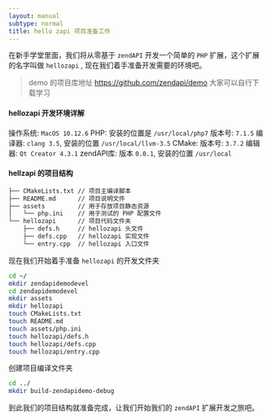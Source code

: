 ```yaml
---
layout: manual
subtype: normal
title: hello zapi 项目准备工作
---
```

在新手学堂里面，我们将从零基于 `zendAPI` 开发一个简单的 `PHP` 扩展，这个扩展的名字叫做 `hellozapi` , 现在我们着手准备开发需要的环境吧。

> demo 的项目库地址 https://github.com/zendapi/demo
> 大家可以自行下载学习

#### hellozapi 开发环境详解

操作系统: `MacOS 10.12.6`
PHP: 安装的位置是 `/usr/local/php7` 版本号: `7.1.5`
编译器: `clang 3.5`, 安装的位置 `/usr/local/llvm-3.5`
CMake: 版本号: `3.7.2`
编辑器: `Qt Creator ﻿4.3.1`
zendAPI库: 版本 `0.0.1`, 安装的位置 `/usr/local`

#### hellzapi 的项目结构

```bash
├── CMakeLists.txt // 项目主编译脚本
├── README.md      // 项目说明文件
├── assets         // 用于存放项目静态资源
│   └── php.ini    // 用于测试的 PHP 配置文件
└── hellozapi      // 项目代码文件夹
    ├── defs.h     // hellozapi 头文件
    ├── defs.cpp   // hellozapi 实现文件
    └── entry.cpp  // hellozapi 入口文件
```

现在我们开始着手准备 `hellozapi` 的开发文件夹

```bash
cd ~/
mkdir zendapidemodevel
cd zendapidemodevel
mkdir assets
mkdir hellozapi
touch CMakeLists.txt
touch README.md
touch assets/php.ini
touch hellozapi/defs.h
touch hellozapi/defs.cpp
touch hellozapi/entry.cpp
```
创建项目编译文件夹
```bash
cd ../
mkdir build-zendapidemo-debug
```
到此我们的项目结构就准备完成，让我们开始我们的 `zendAPI` 扩展开发之旅吧。
